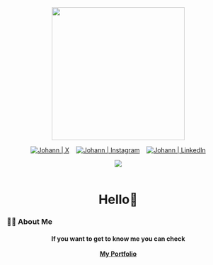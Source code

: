 <div align="center">
  <img height="300" width="300" src="https://media1.giphy.com/media/v1.Y2lkPTc5MGI3NjExaDYwZWdlOXE0eXlzdnpsbWhzYjNoeXc4ZnBrb3RjZjRwMDl3eGEyYiZlcD12MV9pbnRlcm5hbF9naWZfYnlfaWQmY3Q9Zw/6ib6KPmkeAjDTxMxij/giphy.gif"  />
</div>

<div align="center">
  <p>
    <a href="https://x.com/Johrespi" target="_blank" rel="noopener noreferrer"><img alt="Johann | X" src="https://img.icons8.com/?size=48&id=phOKFKYpe00C&format=png&color=ffffff"/></a>
    &nbsp;&nbsp;
    <a href="https://www.instagram.com/johannramz/" target="_blank" rel="noopener noreferrer"><img alt="Johann | Instagram" src="https://img.icons8.com/fluent/48/000000/instagram-new.png"/></a>
    &nbsp;&nbsp;
    <a href="https://www.linkedin.com/in/johann-ramírez-espinoza-9b359a222/" target="_blank" rel="noopener noreferrer"><img alt="Johann | LinkedIn" src="https://img.icons8.com/fluent/48/000000/linkedin.png"/></a>
  </p>
</div>

<div align="center">
  <img src="https://visitor-badge.laobi.icu/badge?page_id=Johrespi.Johrespi&"  />
</div>

<br>

<h1 align="center">Hello👋</h1>

<h3 align="left">👩‍💻  About Me</h3>

<h4 align="center">If you want to get to know me you can check<br><br><a href="https://foliogram-tau.vercel.app" target="_blank" rel="noopener noreferrer">My Portfolio</a></h4>
